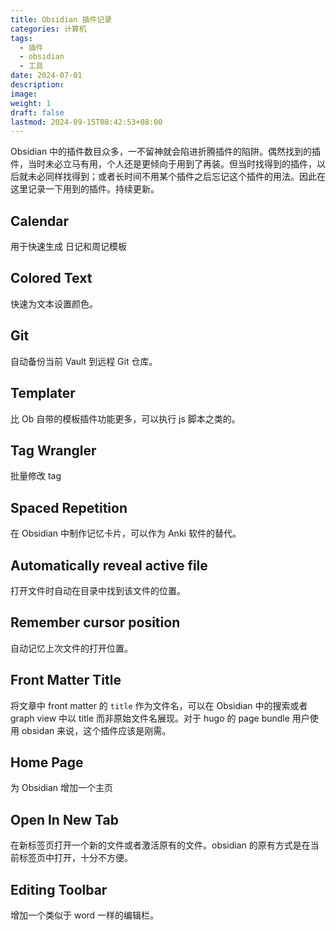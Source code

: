 ```yaml
---
title: Obsidian 插件记录
categories: 计算机
tags:
  - 插件
  - obsidian
  - 工具
date: 2024-07-01
description: 
image: 
weight: 1
draft: false
lastmod: 2024-09-15T08:42:53+08:00
---
```

Obsidian 中的插件数目众多，一不留神就会陷进折腾插件的陷阱。偶然找到的插件，当时未必立马有用，个人还是更倾向于用到了再装。但当时找得到的插件，以后就未必同样找得到；或者长时间不用某个插件之后忘记这个插件的用法。因此在这里记录一下用到的插件。持续更新。

## Calendar

用于快速生成  日记和周记模板

## Colored Text

快速为文本设置颜色。

## Git

自动备份当前 Vault 到远程 Git 仓库。

## Templater

比 Ob 自带的模板插件功能更多，可以执行 js 脚本之类的。

## Tag Wrangler

批量修改 tag

## Spaced Repetition

在 Obsidian 中制作记忆卡片，可以作为 Anki 软件的替代。

## Automatically reveal active file

打开文件时自动在目录中找到该文件的位置。

## Remember cursor position

自动记忆上次文件的打开位置。

## Front Matter Title

将文章中 front matter 的 `title` 作为文件名，可以在 Obsidian 中的搜索或者 graph view 中以 title 而非原始文件名展现。对于 hugo 的 page bundle 用户使用 obsidan 来说，这个插件应该是刚需。

## Home Page

为 Obsidian 增加一个主页

## Open In New Tab

在新标签页打开一个新的文件或者激活原有的文件。obsidian 的原有方式是在当前标签页中打开，十分不方便。

## Editing Toolbar

增加一个类似于 word 一样的编辑栏。